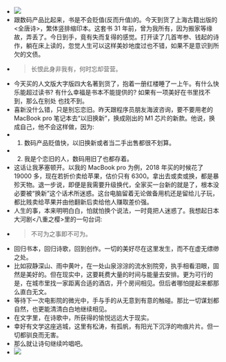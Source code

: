 - ![](./_image/2020-11-25/954ba8ad2f8345ee079683f8e286b132.jpeg)
- 跟数码产品比起来，书是不会贬值(反而升值)的。今天到货了上海古籍出版的<全唐诗>，繁体竖排缩印本。这套书 31 年前，曾为我所有，因为搬家等缘故，弄丢了。今日到手，竟有失而复得的感觉。打开读了几首岑参、钱起的诗作，躺在床上读的，忽觉人生可以这样美妙地度过也不错，如果不是意识到所欠的文债。
- >  长恨此身非我有，何时忘却营营。
- 今天买的人文版大字版四大名著到货了，抱着一册红楼睡了一上午。有什么快乐能超过读书? 有什么幸福是书本不能提供的? 如果有一项美好在书里找不到，那么在别处 也找不到。
- 喜新没什么错，只是别忘恋旧。昨天跟程序员朋友海波咨询，要不要用老的 MacBook pro 笔记本去“以旧换新”，换成刚出的 M1 芯片的新款。他说，换成自己，他不会这样做，因为:
- 1. 数码产品贬值快，以旧换新或者当二手出售都很不划算。
- 2. 我是个恋旧的人，数码用旧了也都存着。
- 这话让我茅塞顿开。以我的 MacBook pro 为例，2018 年买的时候花了 19000 多，现在若折价卖给苹果，估价只有 6300。拿出去或卖或换，都是暴殄天物。退一步说，即便是我需要升级换代，全家买一台新的就是了，根本没必要被“换新”这个话术所迷惑。这台电脑留着无论做备用机还是留给儿子玩，都比贱卖给苹果并由他翻新后卖给他人赚取差价强。
- 人生的事，本来明明白白，怕就怕换个说法，一时竟把人迷惑了。我想起日本大河剧<八重之樱>里的一句台词:
- >  不可为之事即不可为。
- 回归书本，回归诗歌，回到创作。一切的美好尽在这里发生，而不在虚无缥缈之处。
- 比如寂静深山、雨中黄叶，在一处山泉淙淙的流水别院旁，执手相看泪眼，固然是美好的。但在现实中，这要耗费大量的时间与能量去安排。更为可行的是，在城市里找一家距离合适的酒店，开个房间相见。但后者哪怕提起来都那么直白无文。
- 等待下一次电影院的微光中，手与手的从无意到有意的触碰。那比一切谋划都自然，也更能清清白白地继续相见。
- 在文字里，在诗歌中，所获得的愉悦远远大于现实。
- 幸好有文学这座逃城，这里有松涛，有孤帆，有阳光下沉浮的吻痕片片。但一切都驯良而无害。
- 那么就让诗句继续吟唱吧。
- ![](./_image/2020-11-25/365fad10ea4b06709167704b17a71c34.jpeg)
